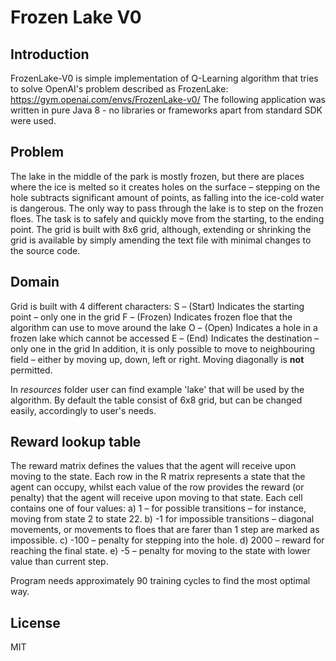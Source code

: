 # Frozen Lake V0

## Introduction
FrozenLake-V0 is simple implementation of Q-Learning algorithm that tries to solve OpenAI's problem described as FrozenLake: https://gym.openai.com/envs/FrozenLake-v0/
The following application was written in pure Java 8 - no libraries or frameworks apart from standard SDK were used.

## Problem
The lake in the middle of the park is mostly frozen, but there are places where the ice is melted so it creates holes on the surface – stepping on the hole subtracts significant amount of points, as falling into the ice-cold water is dangerous. The only way to pass through the lake is to step on the frozen floes. The task is to safely and quickly move from the starting, to the ending point.
The grid is built with 8x6 grid, although, extending or shrinking the grid is available by simply amending the text file with minimal changes to the source code.

## Domain
Grid is built with 4 different characters:
S – (Start) Indicates the starting point – only one in the grid
F – (Frozen) Indicates frozen floe that the algorithm can use to move around the lake
O – (Open) Indicates a hole in a frozen lake which cannot be accessed
E – (End) Indicates the destination – only one in the grid
In addition, it is only possible to move to neighbouring field – either by moving up, down, left or right.
Moving diagonally is **not** permitted.

In *resources* folder user can find example 'lake' that will be used by the algorithm.
By default the table consist of 6x8 grid, but can be changed easily, accordingly to user's needs.

## Reward lookup table
The reward matrix defines the values that the agent will receive upon moving to the state.
Each row in the R matrix represents a state that the agent can occupy, whilst each value of the row provides the reward (or penalty) that the agent will receive upon moving to that state.
Each cell contains one of four values:
a)	1 – for possible transitions – for instance, moving from state 2 to state 22.
b)	-1 for impossible transitions – diagonal movements, or movements to floes that are farer than 1 step are marked as impossible.
c)	-100 – penalty for stepping into the hole.
d)	2000 – reward for reaching the final state.
e)	-5 – penalty for moving to the state with lower value than current step. 

Program needs approximately 90 training cycles to find the most optimal way.

## License
MIT
